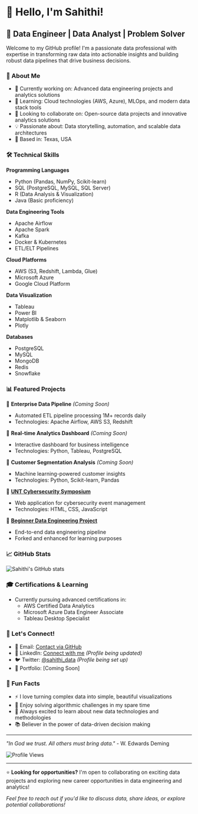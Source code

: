 # 👋 Hello, I'm Sahithi!

## 🎯 Data Engineer | Data Analyst | Problem Solver

Welcome to my GitHub profile! I'm a passionate data professional with expertise in transforming raw data into actionable insights and building robust data pipelines that drive business decisions.

### 🚀 About Me
- 🔭 Currently working on: Advanced data engineering projects and analytics solutions
- 🌱 Learning: Cloud technologies (AWS, Azure), MLOps, and modern data stack tools
- 👯 Looking to collaborate on: Open-source data projects and innovative analytics solutions
- 💡 Passionate about: Data storytelling, automation, and scalable data architectures
- 📍 Based in: Texas, USA

### 🛠️ Technical Skills

**Programming Languages**
- Python (Pandas, NumPy, Scikit-learn)
- SQL (PostgreSQL, MySQL, SQL Server)
- R (Data Analysis & Visualization)
- Java (Basic proficiency)

**Data Engineering Tools**
- Apache Airflow
- Apache Spark
- Kafka
- Docker & Kubernetes
- ETL/ELT Pipelines

**Cloud Platforms**
- AWS (S3, Redshift, Lambda, Glue)
- Microsoft Azure
- Google Cloud Platform

**Data Visualization**
- Tableau
- Power BI
- Matplotlib & Seaborn
- Plotly

**Databases**
- PostgreSQL
- MySQL
- MongoDB
- Redis
- Snowflake

### 📊 Featured Projects

🔸 **Enterprise Data Pipeline** *(Coming Soon)*
   - Automated ETL pipeline processing 1M+ records daily
   - Technologies: Apache Airflow, AWS S3, Redshift

🔸 **Real-time Analytics Dashboard** *(Coming Soon)*
   - Interactive dashboard for business intelligence
   - Technologies: Python, Tableau, PostgreSQL

🔸 **Customer Segmentation Analysis** *(Coming Soon)*
   - Machine learning-powered customer insights
   - Technologies: Python, Scikit-learn, Pandas

🔸 **[UNT Cybersecurity Symposium](https://github.com/sahithi1609/UNT-Cybersecurity-Symposium)**
   - Web application for cybersecurity event management
   - Technologies: HTML, CSS, JavaScript

🔸 **[Beginner Data Engineering Project](https://github.com/sahithi1609/beginner_de_project)**
   - End-to-end data engineering pipeline
   - Forked and enhanced for learning purposes

### 📈 GitHub Stats

![Sahithi's GitHub stats](https://github-readme-stats.vercel.app/api?username=sahithi1609&show_icons=true&theme=radical)

### 🎓 Certifications & Learning
- Currently pursuing advanced certifications in:
  - AWS Certified Data Analytics
  - Microsoft Azure Data Engineer Associate
  - Tableau Desktop Specialist

### 🤝 Let's Connect!

- 📧 Email: [Contact via GitHub](https://github.com/sahithi1609)
- 💼 LinkedIn: [Connect with me](https://linkedin.com/in/sahithi-profile) *(Profile being updated)*
- 🐦 Twitter: [@sahithi_data](https://twitter.com/sahithi_data) *(Profile being set up)*
- 📄 Portfolio: [Coming Soon]

### 💭 Fun Facts
- ⚡ I love turning complex data into simple, beautiful visualizations
- 🧩 Enjoy solving algorithmic challenges in my spare time
- 🌟 Always excited to learn about new data technologies and methodologies
- 📚 Believer in the power of data-driven decision making

---

*"In God we trust. All others must bring data."* - W. Edwards Deming

![Profile Views](https://komarev.com/ghpvc/?username=sahithi1609&color=brightgreen)

---

⭐ **Looking for opportunities?** I'm open to collaborating on exciting data projects and exploring new career opportunities in data engineering and analytics!

*Feel free to reach out if you'd like to discuss data, share ideas, or explore potential collaborations!*
